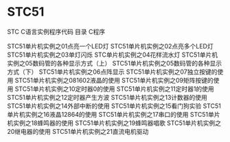 STC51
=====

STC C语言实例程序代码
目录
C程序

STC51单片机实例之01点亮一个LED灯
STC51单片机实例之02点亮多个LED灯
STC51单片机实例之03单灯闪烁 
STC单片机实例之04花样流水灯
STC51单片机实例之05数码管的各种显示方式（上）
STC51单片机实例之05数码管的各种显示方式（下）
STC51单片机实例之06点阵显示
STC51单片机实例之07独立按键的使用
STC51单片机实例之081602液晶的使用
STC51单片机实例之09矩阵按键的使用
STC51单片机实例之10定时器0的使用
STC51单片机实例之11定时器1的使用
STC51单片机实例之12定时器产生方波
STC51单片机实例之13计数器的使用
STC51单片机实例之14外部中断的使用
STC51单片机实例之15看门狗实验
STC51单片机实例之16液晶12864的使用
STC51单片机实例之17串口的使用
STC51单片机实例之18蜂鸣器的使用
STC51单片机实例之19蜂鸣器唱歌
STC51单片机实例之20继电器的使用
STC51单片机实例之21直流电机驱动
